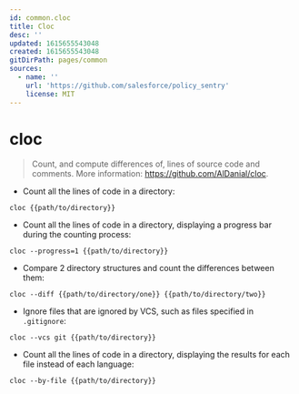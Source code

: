 ```yaml
---
id: common.cloc
title: Cloc
desc: ''
updated: 1615655543048
created: 1615655543048
gitDirPath: pages/common
sources:
  - name: ''
    url: 'https://github.com/salesforce/policy_sentry'
    license: MIT
---
```

# cloc

> Count, and compute differences of, lines of source code and comments.
> More information: <https://github.com/AlDanial/cloc>.

- Count all the lines of code in a directory:

`cloc {{path/to/directory}}`

- Count all the lines of code in a directory, displaying a progress bar during the counting process:

`cloc --progress=1 {{path/to/directory}}`

- Compare 2 directory structures and count the differences between them:

`cloc --diff {{path/to/directory/one}} {{path/to/directory/two}}`

- Ignore files that are ignored by VCS, such as files specified in `.gitignore`:

`cloc --vcs git {{path/to/directory}}`

- Count all the lines of code in a directory, displaying the results for each file instead of each language:

`cloc --by-file {{path/to/directory}}`

